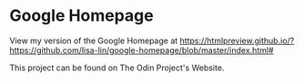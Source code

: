 # Google Homepage 
View my version of the Google Homepage at https://htmlpreview.github.io/?https://github.com/lisa-lin/google-homepage/blob/master/index.html#

This project can be found on The Odin Project's Website.
